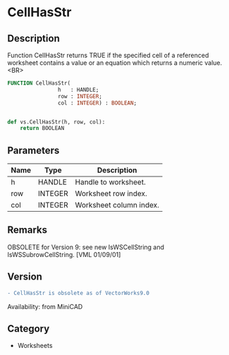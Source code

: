 # CellHasStr

## Description
Function CellHasStr returns TRUE if the specified cell of a referenced worksheet contains a value or an equation which returns a numeric value.&lt;BR&gt;


```pascal
FUNCTION CellHasStr(
				h   : HANDLE;
				row : INTEGER;
				col : INTEGER) : BOOLEAN;
```

```python

def vs.CellHasStr(h, row, col):
    return BOOLEAN
```

## Parameters
|Name|Type|Description|
|---|---|---|
|h|HANDLE|Handle to worksheet.|
|row|INTEGER|Worksheet row index.|
|col|INTEGER|Worksheet column index.|

## Remarks
OBSOLETE for Version 9: see new IsWSCellString and IsWSSubrowCellString. [VML 01/09/01]

## Version
```diff
- CellHasStr is obsolete as of VectorWorks9.0
```

Availability: from MiniCAD
## Category
* Worksheets

